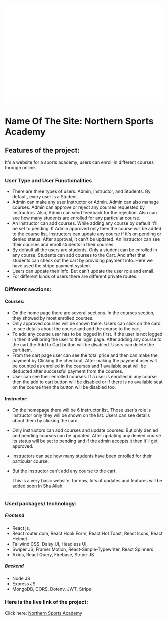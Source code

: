 ![Screenshot](/src/assets/logo/logo.png)
# Name Of The Site: Northern Sports Academy 

## Features of the project:
It's a website for a sports academy, users can enroll in different courses through online.
### User Type and User Functionalities
* There are three types of users. Admin, Instructor, and Students. By default, every user is a Student.
* Admin can make any user Instructor or Admin. Admin can also manage courses. Admin can approve or reject any courses requested by Instructors. Also, Admin can send feedback for the rejection. Also can see how many students are enrolled for any particular course.
* An Instructor can add courses. While adding any course by default it'll be set to pending. If Admin approved only then the course will be added to the course list. Instructors can update any course if it's on pending or denied status. After approval, it can't be updated. An instructor can see their courses and enroll students in their courses.
* By default all the users are students. Only a student can be enrolled in any course. Students can add courses to the Cart. And after that students can check out the cart by providing payment info. Here we have used the stripe payment system.
* Users can update their info. But can't update the user role and email.
* For different kinds of users there are different private routes.
### Different sections:
#### Courses:
* On the home page there are several sections. In the courses section, they showed by most enrolled courses.
* Only approved courses will be shown there. Users can click on the card to see details about the course and add the course to the cart.
* To add any course user has to be logged in first. If the user is not logged in then it will bring the user to the login page. After adding any course to the cart the Add to Cart button will be disabled. Users can delete the cart item.
* From the cart page user can see the total price and then can make the payment by Clicking the checkout. After making the payment user will be counted as enrolled in the courses and 1  available seat will be deducted after successful payment from the courses.
* User can see their enrolled courses. If a user is enrolled in any course then the add to cart button will be disabled or if there is no available seat on the course then the button will be disabled too.
#### Instructor: 
* On the homepage there will be 6 instructor list. Those user's role is instructor only they will be shown on the list. Users can see details about them by clicking the card.
* Only instructors can add courses and update courses. But only denied and pending courses can be updated. After updating any denied course its status will be set to pending and if the admin accepts it then it'll get approved.
* Instructors can see how many students have been enrolled for their particular course.
* But the Instructor can't add any course to the cart.

  This is a very basic website, for now, lots of updates and features will be added soon In Sha Allah.

***
### Used packages/ technology:
##### Frontend
* React js, 
* React router dom, React Hook Form, React Hot Toast, React Icons, React Helmet
* Tailwind CSS, Daisy UI, Headless UI, 
* Swiper JS, Framer Motion, React-Simple-Typewriter, React Spinners
* Axios, React Query, Firebase, Stripe-JS
##### Backend
* Node JS
* Express JS
* MongoDB, CORS, Dotenv, JWT, Stripe 
### Here is the live link of the project:
Click here: [Northern Sports Academy](https://northern-sports-academy.web.app/)



